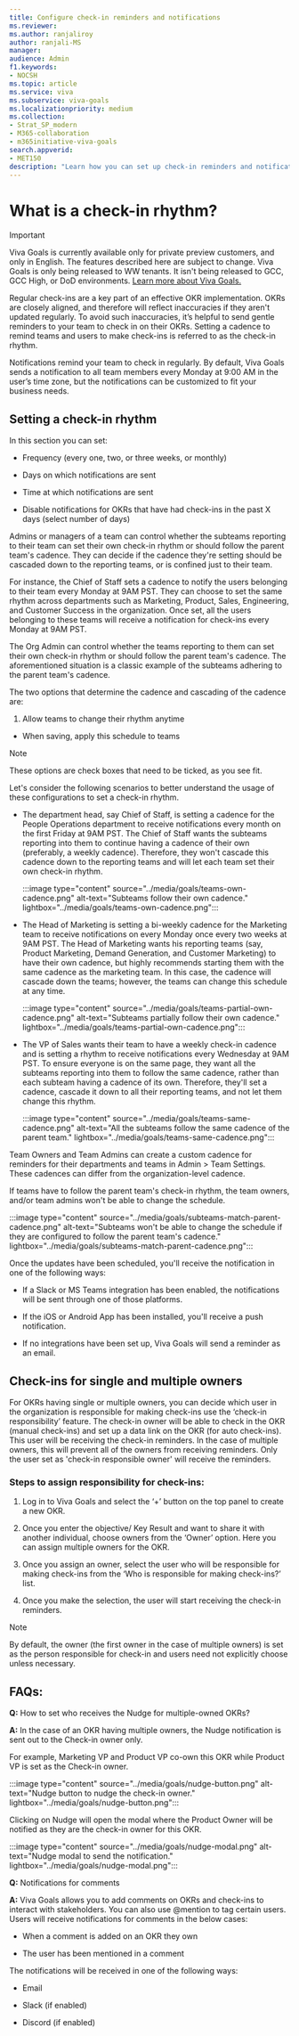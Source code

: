 ```yaml
---
title: Configure check-in reminders and notifications
ms.reviewer: 
ms.author: ranjaliroy
author: ranjali-MS
manager: 
audience: Admin
f1.keywords:
- NOCSH
ms.topic: article
ms.service: viva
ms.subservice: viva-goals
ms.localizationpriority: medium
ms.collection:  
- Strat_SP_modern
- M365-collaboration
- m365initiative-viva-goals  
search.appverid:
- MET150
description: "Learn how you can set up check-in reminders and notifications in Viva Goals"
---
```


# What is a check-in rhythm? 

> [!IMPORTANT]
> Viva Goals is currently available only for private preview customers, and only in English. The features described here are subject to change. Viva Goals is only being released to WW tenants. It isn't being released to GCC, GCC High, or DoD environments. [Learn more about Viva Goals.](https://go.microsoft.com/fwlink/?linkid=2189933)

Regular check-ins are a key part of an effective OKR implementation. OKRs are closely aligned, and therefore will reflect inaccuracies if they aren't updated regularly. To avoid such inaccuracies, it’s helpful to send gentle reminders to your team to check in on their OKRs. Setting a cadence to remind teams and users to make check-ins is referred to as the check-in rhythm.

Notifications remind your team to check in regularly. By default, Viva Goals sends a notification to all team members every Monday at 9:00 AM in the user’s time zone, but the notifications can be customized to fit your business needs. 

## Setting a check-in rhythm

In this section you can set:

- Frequency (every one, two, or three weeks, or monthly)

- Days on which notifications are sent 

- Time at which notifications are sent

- Disable notifications for OKRs that have had check-ins in the past X days (select number of days)

Admins or managers of a team can control whether the subteams reporting to their team can set their own check-in rhythm or should follow the parent team's cadence. They can decide if the cadence they're setting should be cascaded down to the reporting teams, or is confined just to their team. 

For instance, the Chief of Staff sets a cadence to notify the users belonging to their team every Monday at 9AM PST. They can choose to set the same rhythm across departments such as Marketing, Product, Sales, Engineering, and Customer Success in the organization. Once set, all the users belonging to these teams will receive a notification for check-ins every Monday at 9AM PST. 

The Org Admin can control whether the teams reporting to them can set their own check-in rhythm or should follow the parent team's cadence. The aforementioned situation is a classic example of the subteams adhering to the parent team's cadence. 

The two options that determine the cadence and cascading of the cadence are: 

1. Allow teams to change their rhythm anytime 

- When saving, apply this schedule to teams 

> [!NOTE]
> These options are check boxes that need to be ticked, as you see fit. 

Let's consider the following scenarios to better understand the usage of these configurations to set a check-in rhythm. 

- The department head, say Chief of Staff, is setting a cadence for the People Operations department to receive notifications every month on the first Friday at 9AM PST. The Chief of Staff wants the subteams reporting into them to continue having a cadence of their own (preferably, a weekly cadence). Therefore, they won't cascade this cadence down to the reporting teams and will let each team set their own check-in rhythm. 

   :::image type="content" source="../media/goals/teams-own-cadence.png" alt-text="Subteams follow their own cadence." lightbox="../media/goals/teams-own-cadence.png":::

- The Head of Marketing is setting a bi-weekly cadence for the Marketing team to receive notifications on every Monday once every two weeks at 9AM PST. The Head of Marketing wants his reporting teams (say, Product Marketing, Demand Generation, and Customer Marketing) to have their own cadence, but highly recommends starting them with the same cadence as the marketing team. In this case, the cadence will cascade down the teams; however, the teams can change this schedule at any time. 

   :::image type="content" source="../media/goals/teams-partial-own-cadence.png" alt-text="Subteams partially follow their own cadence." lightbox="../media/goals/teams-partial-own-cadence.png":::

- The VP of Sales wants their team to have a weekly check-in cadence and is setting a rhythm to receive notifications every Wednesday at 9AM PST. To ensure everyone is on the same page, they want all the subteams reporting into them to follow the same cadence, rather than each subteam having a cadence of its own. Therefore, they'll set a cadence, cascade it down to all their reporting teams, and not let them change this rhythm.

   :::image type="content" source="../media/goals/teams-same-cadence.png" alt-text="All the subteams follow the same cadence of the parent team." lightbox="../media/goals/teams-same-cadence.png":::

Team Owners and Team Admins can create a custom cadence for reminders for their departments and teams in Admin > Team Settings. These cadences can differ from the organization-level cadence. 

If teams have to follow the parent team's check-in rhythm, the team owners, and/or team admins won't be able to change the schedule. 

:::image type="content" source="../media/goals/subteams-match-parent-cadence.png" alt-text="Subteams won't be able to change the schedule if they are configured to follow the parent team's cadence." lightbox="../media/goals/subteams-match-parent-cadence.png":::

Once the updates have been scheduled, you'll receive the notification in one of the following ways:

- If a Slack or MS Teams integration has been enabled, the notifications will be sent through one of those platforms. 

- If the iOS or Android App has been installed, you'll receive a push notification.

- If no integrations have been set up, Viva Goals will send a reminder as an email. 

## Check-ins for single and multiple owners

For OKRs having single or multiple owners, you can decide which user in the organization is responsible for making check-ins use the ‘check-in responsibility’ feature. The check-in owner will be able to check in the OKR (manual check-ins) and set up a data link on the OKR (for auto check-ins). This user will be receiving the check-in reminders. In the case of multiple owners, this will prevent all of the owners from receiving reminders. Only the user set as 'check-in responsible owner' will receive the reminders.

### Steps to assign responsibility for check-ins:

1. Log in to Viva Goals and select the ‘+’ button on the top panel to create a new OKR.

2. Once you enter the objective/ Key Result and want to share it with another individual, choose owners from the ‘Owner’ option. Here you can assign multiple owners for the OKR.

3. Once you assign an owner, select the user who will be responsible for making check-ins from the ‘Who is responsible for making check-ins?’ list.

4. Once you make the selection, the user will start receiving the check-in reminders.

> [!NOTE]
> By default, the owner (the first owner in the case of multiple owners) is set as the person responsible for check-in and users need not explicitly choose unless necessary.

## FAQs: 

**Q:** How to set who receives the Nudge for multiple-owned OKRs?

**A:** In the case of an OKR having multiple owners, the Nudge notification is sent out to the Check-in owner only.

   For example, Marketing VP and Product VP co-own this OKR while Product VP is set as the Check-in owner.

   :::image type="content" source="../media/goals/nudge-button.png" alt-text="Nudge button to nudge the check-in owner." lightbox="../media/goals/nudge-button.png":::

   Clicking on Nudge will open the modal where the Product Owner will be notified as they are the check-in owner for this OKR.

   :::image type="content" source="../media/goals/nudge-modal.png" alt-text="Nudge modal to send the notification." lightbox="../media/goals/nudge-modal.png":::

**Q:** Notifications for comments

**A:** Viva Goals allows you to add comments on OKRs and check-ins to interact with stakeholders. You can also use @mention to tag certain users. Users will receive notifications for comments in the below cases:

   - When a comment is added on an OKR they own

   - The user has been mentioned in a comment

The notifications will be received in one of the following ways:

- Email

- Slack (if enabled)

- Discord (if enabled) 
